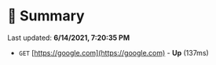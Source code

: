 # 📖 Summary
Last updated: **6/14/2021, 7:20:35 PM**

- `GET` [https://google.com](https://google.com) - **Up** (137ms)
